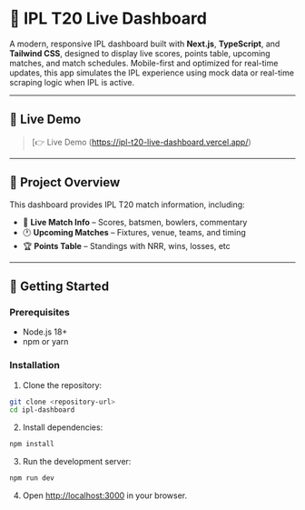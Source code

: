 # 🏏 IPL T20 Live Dashboard

A modern, responsive IPL dashboard built with **Next.js**, **TypeScript**, and **Tailwind CSS**, designed to display live scores, points table, upcoming matches, and match schedules. Mobile-first and optimized for real-time updates, this app simulates the IPL experience using mock data or real-time scraping logic when IPL is active.

---

## 🚀 Live Demo

> [👉 Live Demo (https://ipl-t20-live-dashboard.vercel.app/)

---

## 📌 Project Overview

This dashboard provides IPL T20 match information, including:

- 🔴 **Live Match Info** – Scores, batsmen, bowlers, commentary
- 🕐 **Upcoming Matches** – Fixtures, venue, teams, and timing
- 🏆 **Points Table** – Standings with NRR, wins, losses, etc
---
## 🚀 Getting Started

### Prerequisites

- Node.js 18+ 
- npm or yarn

### Installation

1. Clone the repository:
```bash
git clone <repository-url>
cd ipl-dashboard
```

2. Install dependencies:
```bash
npm install
```

3. Run the development server:
```bash
npm run dev
```

4. Open [http://localhost:3000](http://localhost:3000) in your browser.
